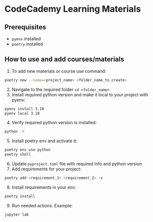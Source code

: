 
# CodeCademy Learning Materials




## Prerequisites

- `pyenv` installed
- `poetry` installed


## How to use and add courses/materials

1. To add new materials or course use command:
```bash
poetry new --name=<project_name> <folder_name_to_create>
```
2. Navigate to the required folder `cd <folder_name>` 
3. Install required python version and make it local to your project with pyenv:
```bash
pyenv install 3.10
pyenv local 3.10
```
4. Verify required python version is installed:
```bash
python -V
```
5. Install poetry env and activate it:
```bash
poetry env use python
poetry shell
```
6. Update `pyproject.toml` file with required info and python version
7. Add requirements for your project:
```bash
poetry add <requirement_1> <requirement_2> -v
```
8. Install requirements in your env:
```bash
poetry install
```
9. Run needed actions. Example:
```bash
jupyter lab
```
